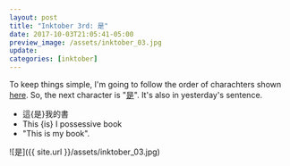 ```yaml
---
layout: post
title: "Inktober 3rd: 是"
date: 2017-10-03T21:05:41-05:00
preview_image: /assets/inktober_03.jpg
update: 
categories: [inktober]
---
```

To keep things simple, I'm going to follow the order of charachters shown [here](http://www.learnchineseez.com/read-write/traditional/). So, the next character is "[是](http://www.learnchineseez.com/read-write/traditional/view.php?code=662f&last=1)". It's also in yesterday's sentence.

-  這{是}我的書
-  This {is} I possessive book
-  "This is my book".

![是]({{ site.url }}/assets/inktober_03.jpg)